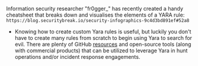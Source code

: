 Information security researcher "fr0gger_" has recently created a handy cheatsheet that breaks down and visualises the elements of a YARA rule: `https://blog.securitybreak.io/security-infographics-9c4d3bd891ef#52a8`

- Knowing how to create custom Yara rules is useful, but luckily you don't have to create many rules from scratch to begin using Yara to search for evil. There are plenty of GitHub [resources](https://github.com/InQuest/awesome-yara?tab=readme-ov-file#rules) and open-source tools (along with commercial products) that can be utilized to leverage Yara in hunt operations and/or incident response engagements. 
